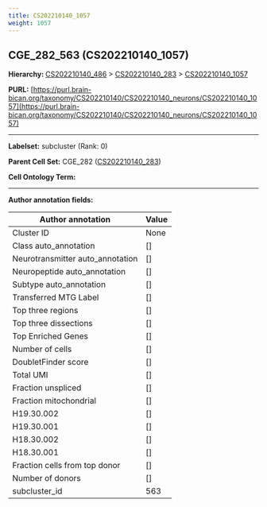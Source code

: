 ```yaml
---
title: CS202210140_1057
weight: 1057
---
```

## CGE_282_563 (CS202210140_1057)
<b>Hierarchy: </b>
[CS202210140_486](../CS202210140_486) >
[CS202210140_283](../CS202210140_283) >
[CS202210140_1057](../CS202210140_1057)

**PURL:** [https://purl.brain-bican.org/taxonomy/CS202210140/CS202210140_neurons/CS202210140_1057](https://purl.brain-bican.org/taxonomy/CS202210140/CS202210140_neurons/CS202210140_1057)

---


**Labelset:** subcluster (Rank: 0)

**Parent Cell Set:** CGE_282 ([CS202210140_283](../CS202210140_283))



**Cell Ontology Term:** 

[MARKER GENES.]: #


---

[TRANSFERRED ANNOTATIONS.]: #


[AUTHOR ANNOTATION FIELDS.]: #


**Author annotation fields:**

| Author annotation | Value |
|-------------------|-------|
|Cluster ID|None|
|Class auto_annotation|[]|
|Neurotransmitter auto_annotation|[]|
|Neuropeptide auto_annotation|[]|
|Subtype auto_annotation|[]|
|Transferred MTG Label|[]|
|Top three regions|[]|
|Top three dissections|[]|
|Top Enriched Genes|[]|
|Number of cells|[]|
|DoubletFinder score|[]|
|Total UMI|[]|
|Fraction unspliced|[]|
|Fraction mitochondrial|[]|
|H19.30.002|[]|
|H19.30.001|[]|
|H18.30.002|[]|
|H18.30.001|[]|
|Fraction cells from top donor|[]|
|Number of donors|[]|
|subcluster_id|563|
